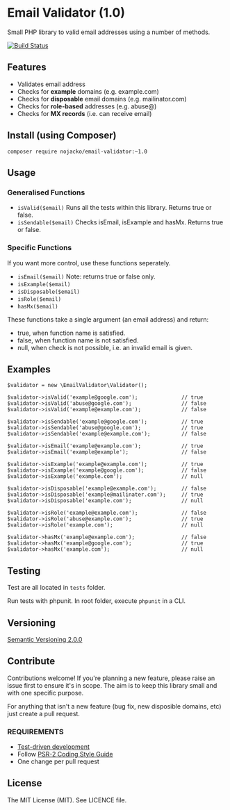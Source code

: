 # Email Validator (1.0)

Small PHP library to valid email addresses using a number of methods. 

[![Build Status](https://travis-ci.org/nojacko/email-validator.svg?branch=master)](https://travis-ci.org/nojacko/email-validator)

## Features

* Validates email address
* Checks for **example** domains (e.g. example.com)
* Checks for **disposable** email domains (e.g. mailinator.com)
* Checks for **role-based** addresses (e.g. abuse@)
* Checks for **MX records** (i.e. can receive email)

## Install (using Composer)

```
composer require nojacko/email-validator:~1.0
```

## Usage 

### Generalised Functions

* ```isValid($email)``` Runs all the tests within this library. Returns true or false.
* ```isSendable($email)``` Checks isEmail, isExample and hasMx. Returns true or false.


### Specific Functions
If you want more control, use these functions seperately. 

* ```isEmail($email)``` Note: returns true or false only.
* ```isExample($email)```
* ```isDisposable($email)```
* ```isRole($email)```
* ```hasMx($email)```

These functions take a single argument (an email address) and return:

* true, when function name is satisfied.
* false, when function name is not satisfied.
* null, when check is not possible, i.e. an invalid email is given.


## Examples

```
$validator = new \EmailValidator\Validator();

$validator->isValid('example@google.com');              // true
$validator->isValid('abuse@google.com');                // false
$validator->isValid('example@example.com');             // false

$validator->isSendable('example@google.com');           // true
$validator->isSendable('abuse@google.com');             // true
$validator->isSendable('example@example.com');          // false

$validator->isEmail('example@example.com');             // true
$validator->isEmail('example@example');                 // false

$validator->isExample('example@example.com');           // true
$validator->isExample('example@google.com');            // false
$validator->isExample('example.com');                   // null

$validator->isDisposable('example@example.com');        // false
$validator->isDisposable('example@mailinater.com');     // true
$validator->isDisposable('example.com');                // null

$validator->isRole('example@example.com');              // false
$validator->isRole('abuse@example.com');                // true
$validator->isRole('example.com');                      // null

$validator->hasMx('example@example.com');               // false
$validator->hasMx('example@google.com');                // true
$validator->hasMx('example.com');                       // null
```

## Testing

Test are all located in ```tests``` folder.

Run tests with phpunit. In root folder, execute ```phpunit``` in a CLI.


## Versioning 

[Semantic Versioning 2.0.0](http://semver.org/spec/v2.0.0.html)


## Contribute

Contributions welcome! If you're planning a new feature, please raise an issue first to ensure it's in scope. The aim is to keep this library small and with one specific purpose.

For anything that isn't a new feature (bug fix, new disposible domains, etc) just create a pull request. 


### REQUIREMENTS

* [Test-driven development](http://en.wikipedia.org/wiki/Test-driven_development)
* Follow [PSR-2 Coding Style Guide](https://github.com/php-fig/fig-standards/blob/master/accepted/PSR-2-coding-style-guide.md)
* One change per pull request


## License

The MIT License (MIT). See LICENCE file.
